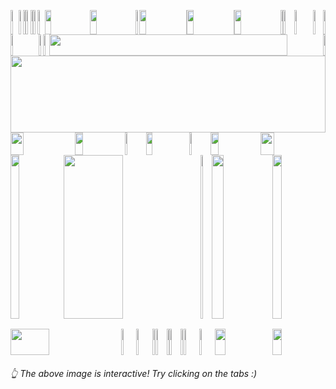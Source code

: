 <picture><source media="(prefers-color-scheme: light)" srcset="https://leonsilicon.github.io/leonsilicon/generator/generated/6d7290b1258026de670ccc8e5044602fe11ac084178fae0886e141fda01e511d2bc29eeb27ddd192568dd8f2f85bd40c9fcc567fce67194a17697e765b278505.jpg"><source media="(prefers-color-scheme: dark)" srcset="https://leonsilicon.github.io/leonsilicon/generator/generated/6d7290b1258026de670ccc8e5044602fe11ac084178fae0886e141fda01e511d2bc29eeb27ddd192568dd8f2f85bd40c9fcc567fce67194a17697e765b278505.jpg"><img src="https://leonsilicon.github.io/leonsilicon/generator/generated/6d7290b1258026de670ccc8e5044602fe11ac084178fae0886e141fda01e511d2bc29eeb27ddd192568dd8f2f85bd40c9fcc567fce67194a17697e765b278505.jpg" height="39" width="2.4822695035460995%"/></picture><a href="#js-contribution-activity"><img src="https://leonsilicon.github.io/leonsilicon/generator/generated/45e08080f63c923554c51f4c95609bbf0e269273b35befc3c919aa1195fa1625becf8bf4650aaa5b12393931e05da1eede5272a8d48bbd638610abb0219aa00c.jpg" height="39" width="1.4184397163120568%"/></a><picture><source media="(prefers-color-scheme: light)" srcset="https://leonsilicon.github.io/leonsilicon/generator/generated/560fbb90adc847ca6bde1653d8bbc6039d0329b7e3c72cc4e81ca12bf6b7207e383f8c9ffad61a64a138770148d8cc687a6187487869cd7c998195a187a05a52.jpg"><source media="(prefers-color-scheme: dark)" srcset="https://leonsilicon.github.io/leonsilicon/generator/generated/560fbb90adc847ca6bde1653d8bbc6039d0329b7e3c72cc4e81ca12bf6b7207e383f8c9ffad61a64a138770148d8cc687a6187487869cd7c998195a187a05a52.jpg"><img src="https://leonsilicon.github.io/leonsilicon/generator/generated/560fbb90adc847ca6bde1653d8bbc6039d0329b7e3c72cc4e81ca12bf6b7207e383f8c9ffad61a64a138770148d8cc687a6187487869cd7c998195a187a05a52.jpg" height="39" width="0.9456264775413712%"/></picture><a href="#-the-above-image-is-interactive-try-clicking-on-the-tabs-"><img src="https://leonsilicon.github.io/leonsilicon/generator/generated/b02b5b0bc13159a565b62f8a080ee35b5c4926c8ae7ef3fd86bf1e4ca868067b6abf1ae1d6801c2c6aab3ed20f065ff5c63418c3b698e25eaa454691ac997ce3.jpg" height="39" width="1.4184397163120568%"/></a><picture><source media="(prefers-color-scheme: light)" srcset="https://leonsilicon.github.io/leonsilicon/generator/generated/d4cba37c66bd75fd700d5f962d60ef68e793128ba9227f13143e904e97445ac022793ac5d16defae14d57d11b936e13e29c53670f49078f023cfd9e1ed1a4a48.jpg"><source media="(prefers-color-scheme: dark)" srcset="https://leonsilicon.github.io/leonsilicon/generator/generated/d4cba37c66bd75fd700d5f962d60ef68e793128ba9227f13143e904e97445ac022793ac5d16defae14d57d11b936e13e29c53670f49078f023cfd9e1ed1a4a48.jpg"><img src="https://leonsilicon.github.io/leonsilicon/generator/generated/d4cba37c66bd75fd700d5f962d60ef68e793128ba9227f13143e904e97445ac022793ac5d16defae14d57d11b936e13e29c53670f49078f023cfd9e1ed1a4a48.jpg" height="39" width="0.9456264775413712%"/></picture><a href="https://github.com/leonsilicon/leonsilicon/blob/main/readme.md"><img src="https://leonsilicon.github.io/leonsilicon/generator/generated/43a4f1b76cbcd87465c66f961c6d756df89c044067ca45ca5c341766cfec18a23dd0d90ede0bf72fafa64309b073836c80696f4aa0d14cf9de93413784136fd1.jpg" height="39" width="1.4184397163120568%"/></a><picture><source media="(prefers-color-scheme: light)" srcset="https://leonsilicon.github.io/leonsilicon/generator/generated/33cbce5c436cdb8b01a34708f7dd2f5776ea5302effbbb6ae6d10e76b745580fb4e90e94d988be49f516bbfc853062601006a631d6c7bb686d18c2ffc14fd352.jpg"><source media="(prefers-color-scheme: dark)" srcset="https://leonsilicon.github.io/leonsilicon/generator/generated/33cbce5c436cdb8b01a34708f7dd2f5776ea5302effbbb6ae6d10e76b745580fb4e90e94d988be49f516bbfc853062601006a631d6c7bb686d18c2ffc14fd352.jpg"><img src="https://leonsilicon.github.io/leonsilicon/generator/generated/33cbce5c436cdb8b01a34708f7dd2f5776ea5302effbbb6ae6d10e76b745580fb4e90e94d988be49f516bbfc853062601006a631d6c7bb686d18c2ffc14fd352.jpg" height="39" width="2.2458628841607564%"/></picture><a href="https://leonsilicon.com"><img src="https://leonsilicon.github.io/leonsilicon/generator/generated/2fc308e0c667f379624051b077688927cb6b29147af1cbc522d9a4fd63a8f9e65afcd04e51edee5ed8c45232e2e5aafd4676013f3f6b78957944604a6b9f6a09.jpg" height="39" width="14.420803782505912%"/></a><a href="https://tiktok.com/@leonsilicon"><img src="https://leonsilicon.github.io/leonsilicon/generator/generated/b6b8eb88aa2ac5f13b32692868113a57d77df14692b9e72156560dda00ae048a0479f5e0400c5458340cb6cd38b5f7c10a0d350ba33bdf729dfaa99293f62fac.jpg" height="39" width="14.420803782505912%"/></a><picture><source media="(prefers-color-scheme: light)" srcset="https://leonsilicon.github.io/leonsilicon/generator/generated/0d70887e1b0f0e5599d328621bc330a804d33b92cd6f559a04a73d89fc5a38ad6f3ea47dae63c0ba187b8f3caa2e37449aedc45ab8990d3637789826461a51b0.jpg"><source media="(prefers-color-scheme: dark)" srcset="https://leonsilicon.github.io/leonsilicon/generator/generated/0d70887e1b0f0e5599d328621bc330a804d33b92cd6f559a04a73d89fc5a38ad6f3ea47dae63c0ba187b8f3caa2e37449aedc45ab8990d3637789826461a51b0.jpg"><img src="https://leonsilicon.github.io/leonsilicon/generator/generated/0d70887e1b0f0e5599d328621bc330a804d33b92cd6f559a04a73d89fc5a38ad6f3ea47dae63c0ba187b8f3caa2e37449aedc45ab8990d3637789826461a51b0.jpg" height="39" width="1.1820330969267139%"/></picture><a href="https://instagram.com/leonsilicon"><img src="https://leonsilicon.github.io/leonsilicon/generator/generated/6c98e153113a95e6adba4184b0f7070bd92712278955975c399941fa03291535e84740573d11df4fcbceefcb7bfed0c6d6990d3dab5df8ecd1f49e5184db99d1.jpg" height="39" width="14.893617021276595%"/></a><picture><source media="(prefers-color-scheme: light)" srcset="https://leonsilicon.github.io/leonsilicon/generator/generated/eb0089306b27b4b742af3b62026b7fbf6c344b301c96a98d8937ee715795f927761d7ea51c1ba30889845a2ac7868b5b8053e2c59462f07b42d2821fe5eb9ce0.jpg"><source media="(prefers-color-scheme: dark)" srcset="https://leonsilicon.github.io/leonsilicon/generator/generated/eb0089306b27b4b742af3b62026b7fbf6c344b301c96a98d8937ee715795f927761d7ea51c1ba30889845a2ac7868b5b8053e2c59462f07b42d2821fe5eb9ce0.jpg"><img src="https://leonsilicon.github.io/leonsilicon/generator/generated/eb0089306b27b4b742af3b62026b7fbf6c344b301c96a98d8937ee715795f927761d7ea51c1ba30889845a2ac7868b5b8053e2c59462f07b42d2821fe5eb9ce0.jpg" height="39" width="0.2364066193853428%"/></picture><a href="https://x.com/leonsilicon"><img src="https://leonsilicon.github.io/leonsilicon/generator/generated/60303a9ebb15715b7fbe27f2cd51224e301f4dbacab622f519d6e6736062747fbaf21e0fa28d8f3c2bd96663fe0d85f1da994d58e36ac97638e528d95b41e2a6.jpg" height="39" width="14.775413711583923%"/></a><picture><source media="(prefers-color-scheme: light)" srcset="https://leonsilicon.github.io/leonsilicon/generator/generated/4300cedc3a86d9b368c13313543e2b024c3e1a4b0e68e25afee11f75880e42ee66cf052437fa0b79672965ed8521876af5ccdf950be0480b72df747e12dfe341.jpg"><source media="(prefers-color-scheme: dark)" srcset="https://leonsilicon.github.io/leonsilicon/generator/generated/4300cedc3a86d9b368c13313543e2b024c3e1a4b0e68e25afee11f75880e42ee66cf052437fa0b79672965ed8521876af5ccdf950be0480b72df747e12dfe341.jpg"><img src="https://leonsilicon.github.io/leonsilicon/generator/generated/4300cedc3a86d9b368c13313543e2b024c3e1a4b0e68e25afee11f75880e42ee66cf052437fa0b79672965ed8521876af5ccdf950be0480b72df747e12dfe341.jpg" height="39" width="0.2364066193853428%"/></picture><a href="https://youtube.com/@leonsilicon"><img src="https://leonsilicon.github.io/leonsilicon/generator/generated/6bb6714972e93fb1dd205bb326729574261c35e9505d0d293574c408c6dce6784c12f78c374059852fb2901dec20d46e5c3fd373fcc9e5ce5e643d1d5c71a813.jpg" height="39" width="14.775413711583923%"/></a><picture><source media="(prefers-color-scheme: light)" srcset="https://leonsilicon.github.io/leonsilicon/generator/generated/7ab8332615cc1baf3f7bf4dfc6ab7e2ddb68636d9d54a9814bc07218575c706e8fff22964f85390d2e48e62bcf8afa762d8c5ba9d4fff5c6d5d746215b92c104.jpg"><source media="(prefers-color-scheme: dark)" srcset="https://leonsilicon.github.io/leonsilicon/generator/generated/7ab8332615cc1baf3f7bf4dfc6ab7e2ddb68636d9d54a9814bc07218575c706e8fff22964f85390d2e48e62bcf8afa762d8c5ba9d4fff5c6d5d746215b92c104.jpg"><img src="https://leonsilicon.github.io/leonsilicon/generator/generated/7ab8332615cc1baf3f7bf4dfc6ab7e2ddb68636d9d54a9814bc07218575c706e8fff22964f85390d2e48e62bcf8afa762d8c5ba9d4fff5c6d5d746215b92c104.jpg" height="39" width="0.7092198581560284%"/></picture><a href="https://github.com/leonsilicon/leonsilicon/issues/new"><img src="https://leonsilicon.github.io/leonsilicon/generator/generated/ad0f70d4f7dedc29f71f02ac80b933e7de7323afe322a744bfa03fc19afff49cbe664b66081abcdf4bff0c7307dcc36c80abb1c528a96fe9677efb678509f50b.jpg" height="39" width="3.546099290780142%"/></a><picture><source media="(prefers-color-scheme: light)" srcset="https://leonsilicon.github.io/leonsilicon/generator/generated/1f210fca61246c738bc912a327dd15f77a264ec21568b2f3cb1bdee70769189fce39dd00447d6c6caed08fa86af609786d4d8a5e9fc9ac22cbadc2e72f8c8a5f.jpg"><source media="(prefers-color-scheme: dark)" srcset="https://leonsilicon.github.io/leonsilicon/generator/generated/1f210fca61246c738bc912a327dd15f77a264ec21568b2f3cb1bdee70769189fce39dd00447d6c6caed08fa86af609786d4d8a5e9fc9ac22cbadc2e72f8c8a5f.jpg"><img src="https://leonsilicon.github.io/leonsilicon/generator/generated/1f210fca61246c738bc912a327dd15f77a264ec21568b2f3cb1bdee70769189fce39dd00447d6c6caed08fa86af609786d4d8a5e9fc9ac22cbadc2e72f8c8a5f.jpg" height="39" width="5.91016548463357%"/></picture><a href="https://github.com/leonsilicon/leonsilicon/tree/main/generator"><img src="https://leonsilicon.github.io/leonsilicon/generator/generated/8bbbfdd4903d7aa4ea4f9577d6cf01dff39d5a003d4687251fa08dc0d1f70a34a22f1e8f746f31e77e3bd818f6883b423e74cb7d766ae7be81f99119b239bfff.jpg" height="39" width="3.309692671394799%"/></a><picture><source media="(prefers-color-scheme: light)" srcset="https://leonsilicon.github.io/leonsilicon/generator/generated/1d18d56137fe7662f80689cf64124404e8ddfec4160b2a3e004cd010855cbe53cee4f67f1b49c0ca8f7fe73dd77a48c19469048752aa1a58e7ef9adc894a1a68.jpg"><source media="(prefers-color-scheme: dark)" srcset="https://leonsilicon.github.io/leonsilicon/generator/generated/1d18d56137fe7662f80689cf64124404e8ddfec4160b2a3e004cd010855cbe53cee4f67f1b49c0ca8f7fe73dd77a48c19469048752aa1a58e7ef9adc894a1a68.jpg"><img src="https://leonsilicon.github.io/leonsilicon/generator/generated/1d18d56137fe7662f80689cf64124404e8ddfec4160b2a3e004cd010855cbe53cee4f67f1b49c0ca8f7fe73dd77a48c19469048752aa1a58e7ef9adc894a1a68.jpg" height="39" width="0.7092198581560284%"/></picture><picture><source media="(prefers-color-scheme: light)" srcset="https://leonsilicon.github.io/leonsilicon/generator/generated/06832537ba9f30c89c9d395cf26864e34713475c01997a0a88afc2f7bcc085117bd355e1849afbc566f8f451781116fdfeaf1bb67fb597f31c168432c3a62c8b.jpg"><source media="(prefers-color-scheme: dark)" srcset="https://leonsilicon.github.io/leonsilicon/generator/generated/06832537ba9f30c89c9d395cf26864e34713475c01997a0a88afc2f7bcc085117bd355e1849afbc566f8f451781116fdfeaf1bb67fb597f31c168432c3a62c8b.jpg"><img src="https://leonsilicon.github.io/leonsilicon/generator/generated/06832537ba9f30c89c9d395cf26864e34713475c01997a0a88afc2f7bcc085117bd355e1849afbc566f8f451781116fdfeaf1bb67fb597f31c168432c3a62c8b.jpg" height="34" width="8.865248226950355%"/></picture><a href="https://github.com/leonsilicon"><img src="https://leonsilicon.github.io/leonsilicon/generator/generated/f967b6ce9630412146c8c8d9f5c8c78f9bb84186ea2fc69155f6a05481330231465e96f67e8590ca8b06587560874ca532db8724468366fbce6cb8ca6bc514de.jpg" height="34" width="1.5366430260047281%"/></a><picture><source media="(prefers-color-scheme: light)" srcset="https://leonsilicon.github.io/leonsilicon/generator/generated/529c6682c03105a97f665096bfbf3d1be22b9b0448fde3d72cdb691d320d210313656d8df89b48f07c68e06a64cef591ed8fed09edba3c92b95948fa728aa8a7.jpg"><source media="(prefers-color-scheme: dark)" srcset="https://leonsilicon.github.io/leonsilicon/generator/generated/529c6682c03105a97f665096bfbf3d1be22b9b0448fde3d72cdb691d320d210313656d8df89b48f07c68e06a64cef591ed8fed09edba3c92b95948fa728aa8a7.jpg"><img src="https://leonsilicon.github.io/leonsilicon/generator/generated/529c6682c03105a97f665096bfbf3d1be22b9b0448fde3d72cdb691d320d210313656d8df89b48f07c68e06a64cef591ed8fed09edba3c92b95948fa728aa8a7.jpg" height="34" width="1.8912529550827424%"/></picture><a href="https://leonsilicon.com"><img src="https://leonsilicon.github.io/leonsilicon/generator/generated/642bf9b94d7081c65192c13d7beafce9435d31eaac06ce7d822838f5ad7de145c4c813217beba99935ab460a5baadc166af2d3386ef145636b9c48d4a33e8805.jpg" height="34" width="86.99763593380615%"/></a><picture><source media="(prefers-color-scheme: light)" srcset="https://leonsilicon.github.io/leonsilicon/generator/generated/94b4bede95924f5eb20ca26530aa1100c07b50191b3da1430c4085a24d275ddac1eaff60a8c5fc09334f2a7cb0a8030f381131dbab578c64e50c29745ff6fadc.jpg"><source media="(prefers-color-scheme: dark)" srcset="https://leonsilicon.github.io/leonsilicon/generator/generated/94b4bede95924f5eb20ca26530aa1100c07b50191b3da1430c4085a24d275ddac1eaff60a8c5fc09334f2a7cb0a8030f381131dbab578c64e50c29745ff6fadc.jpg"><img src="https://leonsilicon.github.io/leonsilicon/generator/generated/94b4bede95924f5eb20ca26530aa1100c07b50191b3da1430c4085a24d275ddac1eaff60a8c5fc09334f2a7cb0a8030f381131dbab578c64e50c29745ff6fadc.jpg" height="34" width="0.7092198581560284%"/></picture><picture><source media="(prefers-color-scheme: light)" srcset="https://leonsilicon.github.io/leonsilicon/generator/generated/2613fd697a635f880d886c167d312925edd65dd79438935ab73c46d91a3e5f440fb343908abec6c2fad3e193271682d38cdab2ed51be0d3d252c35533182e7a8.jpg"><source media="(prefers-color-scheme: dark)" srcset="https://leonsilicon.github.io/leonsilicon/generator/generated/2613fd697a635f880d886c167d312925edd65dd79438935ab73c46d91a3e5f440fb343908abec6c2fad3e193271682d38cdab2ed51be0d3d252c35533182e7a8.jpg"><img src="https://leonsilicon.github.io/leonsilicon/generator/generated/2613fd697a635f880d886c167d312925edd65dd79438935ab73c46d91a3e5f440fb343908abec6c2fad3e193271682d38cdab2ed51be0d3d252c35533182e7a8.jpg" height="123" width="100%"/></picture><picture><source media="(prefers-color-scheme: light)" srcset="https://leonsilicon.github.io/leonsilicon/generator/generated/01dc16fcaeee20ef6c92e50cf98db58cb1f406b4db2a6ed683c4c8cb907f5a8d2f3bac813afa5c1cadaae136fc9aed132a720e19e81d3aa2957476b907c4a95f.jpg"><source media="(prefers-color-scheme: dark)" srcset="https://leonsilicon.github.io/leonsilicon/generator/generated/01dc16fcaeee20ef6c92e50cf98db58cb1f406b4db2a6ed683c4c8cb907f5a8d2f3bac813afa5c1cadaae136fc9aed132a720e19e81d3aa2957476b907c4a95f.jpg"><img src="https://leonsilicon.github.io/leonsilicon/generator/generated/01dc16fcaeee20ef6c92e50cf98db58cb1f406b4db2a6ed683c4c8cb907f5a8d2f3bac813afa5c1cadaae136fc9aed132a720e19e81d3aa2957476b907c4a95f.jpg" height="36" width="20.44917257683215%"/></picture><a href="https://linkedin.com/in/leonsilicon"><img src="https://leonsilicon.github.io/leonsilicon/generator/generated/c64730354d99b9583b92e07df1572a3a1e21fd018bc4dfa4def1f075b59cf32abf598a355321157ba97abe56622d9a9eaa914fc28bf87db254ed6cf8d9a2a949.jpg" height="36" width="15.839243498817968%"/></a><picture><source media="(prefers-color-scheme: light)" srcset="https://leonsilicon.github.io/leonsilicon/generator/generated/ea19bf455fdf78101c38e36e0a22eb489f80f25dcc6f20846cf8bdbb3b90466af5f58659fa3b77e6a817e7e91e9b03286204187b42116861b8d0991d58cd9f14.jpg"><source media="(prefers-color-scheme: dark)" srcset="https://leonsilicon.github.io/leonsilicon/generator/generated/ea19bf455fdf78101c38e36e0a22eb489f80f25dcc6f20846cf8bdbb3b90466af5f58659fa3b77e6a817e7e91e9b03286204187b42116861b8d0991d58cd9f14.jpg"><img src="https://leonsilicon.github.io/leonsilicon/generator/generated/ea19bf455fdf78101c38e36e0a22eb489f80f25dcc6f20846cf8bdbb3b90466af5f58659fa3b77e6a817e7e91e9b03286204187b42116861b8d0991d58cd9f14.jpg" height="36" width="6.8557919621749415%"/></picture><a href="https://devpost.com/leonsilicon"><img src="https://leonsilicon.github.io/leonsilicon/generator/generated/667844f34d54f5076a598bc260df7a4bafadead7d1336e1a726af63adaf2cb493c35aa00e9dd147c818cc91a610d3a1d570ee45756ce3b82c346a5f4dae8b488.jpg" height="36" width="13.59338061465721%"/></a><picture><source media="(prefers-color-scheme: light)" srcset="https://leonsilicon.github.io/leonsilicon/generator/generated/502ad78d9549e55a949908b0b2cc445260fb0f371b586115477b603f7a5025f711b2327c0299b0c81b5b70738a4cf1c93f8914c534e8657e99582530694393d4.jpg"><source media="(prefers-color-scheme: dark)" srcset="https://leonsilicon.github.io/leonsilicon/generator/generated/502ad78d9549e55a949908b0b2cc445260fb0f371b586115477b603f7a5025f711b2327c0299b0c81b5b70738a4cf1c93f8914c534e8657e99582530694393d4.jpg"><img src="https://leonsilicon.github.io/leonsilicon/generator/generated/502ad78d9549e55a949908b0b2cc445260fb0f371b586115477b603f7a5025f711b2327c0299b0c81b5b70738a4cf1c93f8914c534e8657e99582530694393d4.jpg" height="36" width="6.8557919621749415%"/></picture><a href="https://tiktok.com/@leonsilicon"><img src="https://leonsilicon.github.io/leonsilicon/generator/generated/bb0adb1bf3e006edb412cf82894630b94d1f36dc6a9b32501e205ed6da084cdef4ef9a7e5ec387dfbd9fcbf2124f21b14849d4d7c178ed23b589a8f22b06d3ba.jpg" height="36" width="15.839243498817968%"/></a><picture><source media="(prefers-color-scheme: light)" srcset="https://leonsilicon.github.io/leonsilicon/generator/generated/522cb374cd3c6838746c971d7851ab09ab921064675ea57446b5b434b1e456b39c0781b70360281754ab52cefd818b40294c2b8e4393c964ed42bc507da3bb47.jpg"><source media="(prefers-color-scheme: dark)" srcset="https://leonsilicon.github.io/leonsilicon/generator/generated/522cb374cd3c6838746c971d7851ab09ab921064675ea57446b5b434b1e456b39c0781b70360281754ab52cefd818b40294c2b8e4393c964ed42bc507da3bb47.jpg"><img src="https://leonsilicon.github.io/leonsilicon/generator/generated/522cb374cd3c6838746c971d7851ab09ab921064675ea57446b5b434b1e456b39c0781b70360281754ab52cefd818b40294c2b8e4393c964ed42bc507da3bb47.jpg" height="36" width="20.56737588652482%"/></picture><picture><source media="(prefers-color-scheme: light)" srcset="https://leonsilicon.github.io/leonsilicon/generator/generated/282a1372f4c76afed10684ed36425c2206abbd5c2c612bc6a6baaa7ddebbeb3e2914e85e506eabc7855cb40a81cac680aa84f9ed1dbf0c28f70e27cabebcebbb.jpg"><source media="(prefers-color-scheme: dark)" srcset="https://leonsilicon.github.io/leonsilicon/generator/generated/282a1372f4c76afed10684ed36425c2206abbd5c2c612bc6a6baaa7ddebbeb3e2914e85e506eabc7855cb40a81cac680aa84f9ed1dbf0c28f70e27cabebcebbb.jpg"><img src="https://leonsilicon.github.io/leonsilicon/generator/generated/282a1372f4c76afed10684ed36425c2206abbd5c2c612bc6a6baaa7ddebbeb3e2914e85e506eabc7855cb40a81cac680aa84f9ed1dbf0c28f70e27cabebcebbb.jpg" height="262" width="16.78486997635934%"/></picture><a href="https://github.com/leonsilicon/leonsilicon/bolb/main/README.md#leonsilicon"><img src="https://leonsilicon.github.io/leonsilicon/generator/generated/6963803b344ec8eacb947eb95071fa3626c7d99d219e6c25e45aa0cccb561a811551146d1f862cff37851abb5a3bb525c7abce01eaa0f59be8d591ff869bd8f7.jpg" height="262" width="43.61702127659575%"/></a><picture><source media="(prefers-color-scheme: light)" srcset="https://leonsilicon.github.io/leonsilicon/generator/generated/1a3515ccf68afbadea7fda99812aa466e1ca73ac9b76808276ff39b6638231deba2536b8a64691fbc4ee520372a4b96669da2d2052acf65b1cc0c6e4ebbd2d9a.jpg"><source media="(prefers-color-scheme: dark)" srcset="https://leonsilicon.github.io/leonsilicon/generator/generated/1a3515ccf68afbadea7fda99812aa466e1ca73ac9b76808276ff39b6638231deba2536b8a64691fbc4ee520372a4b96669da2d2052acf65b1cc0c6e4ebbd2d9a.jpg"><img src="https://leonsilicon.github.io/leonsilicon/generator/generated/1a3515ccf68afbadea7fda99812aa466e1ca73ac9b76808276ff39b6638231deba2536b8a64691fbc4ee520372a4b96669da2d2052acf65b1cc0c6e4ebbd2d9a.jpg" height="262" width="3.4278959810874707%"/></picture><a href="https://www.tiktok.com/@leonsilicon/video/7350626104736025862"><img src="https://leonsilicon.github.io/leonsilicon/generator/generated/6554e389accd8705ad6e62dae03ce7f2d4f7e65c8e0b22fdf3a8c61672166aabe59af66148ef7edbd5332ae092cb0543ee266b37fce42b4861b8f71c2311af5c.jpg" height="262" width="19.38534278959811%"/></a><picture><source media="(prefers-color-scheme: light)" srcset="https://leonsilicon.github.io/leonsilicon/generator/generated/282a1372f4c76afed10684ed36425c2206abbd5c2c612bc6a6baaa7ddebbeb3e2914e85e506eabc7855cb40a81cac680aa84f9ed1dbf0c28f70e27cabebcebbb.jpg"><source media="(prefers-color-scheme: dark)" srcset="https://leonsilicon.github.io/leonsilicon/generator/generated/282a1372f4c76afed10684ed36425c2206abbd5c2c612bc6a6baaa7ddebbeb3e2914e85e506eabc7855cb40a81cac680aa84f9ed1dbf0c28f70e27cabebcebbb.jpg"><img src="https://leonsilicon.github.io/leonsilicon/generator/generated/282a1372f4c76afed10684ed36425c2206abbd5c2c612bc6a6baaa7ddebbeb3e2914e85e506eabc7855cb40a81cac680aa84f9ed1dbf0c28f70e27cabebcebbb.jpg" height="262" width="16.78486997635934%"/></picture><picture><source media="(prefers-color-scheme: light)" srcset="https://leonsilicon.github.io/leonsilicon/generator/generated/3dcab01f3878f70befd83c77ee2ad3e23cbf1d8f5089a66a6170d9400d2d3a1a3d12ac42100fd0d086377c59663111111ef35393172229c356a3b3a11ba6965d.jpg"><source media="(prefers-color-scheme: dark)" srcset="https://leonsilicon.github.io/leonsilicon/generator/generated/3dcab01f3878f70befd83c77ee2ad3e23cbf1d8f5089a66a6170d9400d2d3a1a3d12ac42100fd0d086377c59663111111ef35393172229c356a3b3a11ba6965d.jpg"><img src="https://leonsilicon.github.io/leonsilicon/generator/generated/3dcab01f3878f70befd83c77ee2ad3e23cbf1d8f5089a66a6170d9400d2d3a1a3d12ac42100fd0d086377c59663111111ef35393172229c356a3b3a11ba6965d.jpg" height="16" width="63.829787234042556%"/></picture><a href="https://www.tiktok.com/@leonsilicon/video/7350626104736025862"><img src="https://leonsilicon.github.io/leonsilicon/generator/generated/185740815e98b15155a6b221b4b089b540b701c0e7c9dfae3b6e0ff78150e11e6d42dd5ea662906c25d403bc558998a0dd95a28422962120cdacae74f4c5274b.jpg" height="16" width="19.38534278959811%"/></a><picture><source media="(prefers-color-scheme: light)" srcset="https://leonsilicon.github.io/leonsilicon/generator/generated/8f7a892ff1375007c1d961bc069fde0d4bfb019998dd5c9ea2ddadb3443e3f149b06d6db49764a874134152b6b0d74f6c33ac42bd9050a1156975675984a7b95.jpg"><source media="(prefers-color-scheme: dark)" srcset="https://leonsilicon.github.io/leonsilicon/generator/generated/8f7a892ff1375007c1d961bc069fde0d4bfb019998dd5c9ea2ddadb3443e3f149b06d6db49764a874134152b6b0d74f6c33ac42bd9050a1156975675984a7b95.jpg"><img src="https://leonsilicon.github.io/leonsilicon/generator/generated/8f7a892ff1375007c1d961bc069fde0d4bfb019998dd5c9ea2ddadb3443e3f149b06d6db49764a874134152b6b0d74f6c33ac42bd9050a1156975675984a7b95.jpg" height="16" width="16.78486997635934%"/></picture><picture><source media="(prefers-color-scheme: light)" srcset="https://leonsilicon.github.io/leonsilicon/generator/generated/04d4db24878c8f6569f0fead4fa09aa275efdafebdd489f5426bad90c14df99ab612b54a9bf70bb4a6727c8b310335196033c7e5fef6545a57562f73a5c7787f.jpg"><source media="(prefers-color-scheme: dark)" srcset="https://leonsilicon.github.io/leonsilicon/generator/generated/04d4db24878c8f6569f0fead4fa09aa275efdafebdd489f5426bad90c14df99ab612b54a9bf70bb4a6727c8b310335196033c7e5fef6545a57562f73a5c7787f.jpg"><img src="https://leonsilicon.github.io/leonsilicon/generator/generated/04d4db24878c8f6569f0fead4fa09aa275efdafebdd489f5426bad90c14df99ab612b54a9bf70bb4a6727c8b310335196033c7e5fef6545a57562f73a5c7787f.jpg" height="42" width="35.1063829787234%"/></picture><a href="https://tunnel.dev"><img src="https://leonsilicon.github.io/leonsilicon/generator/generated/f9c62f13761b29d087cde5c865659739b8eee03684870f91a8775d7c27648873b6e9a2d8c34a0e77ebe0072eb3d167eb762fbb739a1b1467ef97360520591c32.jpg" height="42" width="4.846335697399527%"/></a><a href="https://github.com/leonsilicon/leonsilicon/issues/new"><img src="https://leonsilicon.github.io/leonsilicon/generator/generated/377759da96fb1df1df180ef22f9949aab555d957708042b41acf764ff92264492aa4c3b1fc66eec854007f412b089a938d530e325c79c9e90e4fe68f0e42e4b8.jpg" height="42" width="5.08274231678487%"/></a><picture><source media="(prefers-color-scheme: light)" srcset="https://leonsilicon.github.io/leonsilicon/generator/generated/f6d4060d2bb4b3042b6133f703afcc22403ee21920f878831bca7e2991355d82d6fa5dfe18ac450cc331580b849a8f6875064cd63ca76b6dd2cdc5f48992177e.jpg"><source media="(prefers-color-scheme: dark)" srcset="https://leonsilicon.github.io/leonsilicon/generator/generated/f6d4060d2bb4b3042b6133f703afcc22403ee21920f878831bca7e2991355d82d6fa5dfe18ac450cc331580b849a8f6875064cd63ca76b6dd2cdc5f48992177e.jpg"><img src="https://leonsilicon.github.io/leonsilicon/generator/generated/f6d4060d2bb4b3042b6133f703afcc22403ee21920f878831bca7e2991355d82d6fa5dfe18ac450cc331580b849a8f6875064cd63ca76b6dd2cdc5f48992177e.jpg" height="42" width="1.0638297872340425%"/></picture><a href="https://github.com/leonsilicon"><img src="https://leonsilicon.github.io/leonsilicon/generator/generated/460d8586d5c0bad1db7b657dabe493dac8bd69a1da57124fb0f60b1bb7fd23d90a5be5720a4b9d9f8159bc269a4734dbde65359560acf2e5b726c67fa503ff4e.jpg" height="42" width="3.546099290780142%"/></a><picture><source media="(prefers-color-scheme: light)" srcset="https://leonsilicon.github.io/leonsilicon/generator/generated/7bdabdc6c4a81bc2a635391861b2a0fef50c138ac903cd7371ab5386013572f2eb4d1dbc803e12801009810f6760ee885f864966eecef0a66b8fc41d19a10b68.jpg"><source media="(prefers-color-scheme: dark)" srcset="https://leonsilicon.github.io/leonsilicon/generator/generated/7bdabdc6c4a81bc2a635391861b2a0fef50c138ac903cd7371ab5386013572f2eb4d1dbc803e12801009810f6760ee885f864966eecef0a66b8fc41d19a10b68.jpg"><img src="https://leonsilicon.github.io/leonsilicon/generator/generated/7bdabdc6c4a81bc2a635391861b2a0fef50c138ac903cd7371ab5386013572f2eb4d1dbc803e12801009810f6760ee885f864966eecef0a66b8fc41d19a10b68.jpg" height="42" width="0.7092198581560284%"/></picture><a href="https://github.com/davidarthurthomas"><img src="https://leonsilicon.github.io/leonsilicon/generator/generated/90da2cef2793797758f1ab3ee4778e5536088fa69df4d8851bfdc5c7464582ee4a31ab2a6585b89cc1f14ae26424eae599edc733368b17abb4665ae53ebca8c2.jpg" height="42" width="3.546099290780142%"/></a><picture><source media="(prefers-color-scheme: light)" srcset="https://leonsilicon.github.io/leonsilicon/generator/generated/778ff1efa43aeb72ae1c72691918c3e524817a8bda6c7c3b9443ed17b13826be4e9ac2e0186f2e858b32d8aa4f65ae6605d90b9a332d4cb4f6f9f6936e6e17ec.jpg"><source media="(prefers-color-scheme: dark)" srcset="https://leonsilicon.github.io/leonsilicon/generator/generated/778ff1efa43aeb72ae1c72691918c3e524817a8bda6c7c3b9443ed17b13826be4e9ac2e0186f2e858b32d8aa4f65ae6605d90b9a332d4cb4f6f9f6936e6e17ec.jpg"><img src="https://leonsilicon.github.io/leonsilicon/generator/generated/778ff1efa43aeb72ae1c72691918c3e524817a8bda6c7c3b9443ed17b13826be4e9ac2e0186f2e858b32d8aa4f65ae6605d90b9a332d4cb4f6f9f6936e6e17ec.jpg" height="42" width="1.0638297872340425%"/></picture><a href="https://discord.gg/zMw6ZF2qCf"><img src="https://leonsilicon.github.io/leonsilicon/generator/generated/cad6b7735cbd5fa5b5038982ed4c8895ce15c81436de87db8d962dada3e5f7eab7e0ee95bbcae39e1169f1468d2f9d1f54f38831c5f2f42bfb4a1d33de803e11.jpg" height="42" width="4.964539007092199%"/></a><a href="https://www.youtube.com/watch?v=dQw4w9WgXcQ"><img src="https://leonsilicon.github.io/leonsilicon/generator/generated/26a585a3d333b58cec4fb2dda81c2079fdfedc7af08e53ac6872cad9977324e16676f1ba1718eed51e32b3b64699333b353eb0a34bf873d8eeb9f846c402df42.jpg" height="42" width="4.964539007092199%"/></a><a href="https://www.tiktok.com/@leonsilicon/video/7350626104736025862"><img src="https://leonsilicon.github.io/leonsilicon/generator/generated/047868740bc8b2818f5c6cc4c606b51ae00201b57b3d2870e43c5aa3a379f348f868b29896fae5cf7178e9385403cb2b1daa091430c655625bad5f3f42c287b8.jpg" height="42" width="18.321513002364064%"/></a><picture><source media="(prefers-color-scheme: light)" srcset="https://leonsilicon.github.io/leonsilicon/generator/generated/e4a4a1a6a4f7953cd38d5bd7213f639b085c7de04a85865272b2ed7f8adfc09d6fed6004d5d7d249d85b20342e93df95e209ada6c56ca05bf301992b91a85615.jpg"><source media="(prefers-color-scheme: dark)" srcset="https://leonsilicon.github.io/leonsilicon/generator/generated/e4a4a1a6a4f7953cd38d5bd7213f639b085c7de04a85865272b2ed7f8adfc09d6fed6004d5d7d249d85b20342e93df95e209ada6c56ca05bf301992b91a85615.jpg"><img src="https://leonsilicon.github.io/leonsilicon/generator/generated/e4a4a1a6a4f7953cd38d5bd7213f639b085c7de04a85865272b2ed7f8adfc09d6fed6004d5d7d249d85b20342e93df95e209ada6c56ca05bf301992b91a85615.jpg" height="42" width="16.78486997635934%"/></picture>
###### 👆 The above image is interactive! Try clicking on the tabs :)